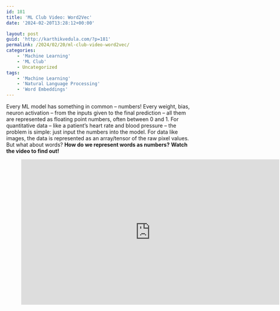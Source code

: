 ```yaml
---
id: 181
title: 'ML Club Video: Word2Vec'
date: '2024-02-20T13:28:12+00:00'

layout: post
guid: 'http://karthikvedula.com/?p=181'
permalink: /2024/02/20/ml-club-video-word2vec/
categories:
    - 'Machine Learning'
    - 'ML Club'
    - Uncategorized
tags:
    - 'Machine Learning'
    - 'Natural Language Processing'
    - 'Word Embeddings'
---
```


Every ML model has something in common – numbers! Every weight, bias, neuron activation – from the inputs given to the final prediction – all them are represented as floating point numbers, often between 0 and 1. For quantitative data – like a patient’s heart rate and blood pressure – the problem is simple: just input the numbers into the model. For data like images, the data is represented as an array/tensor of the raw pixel values. But what about words? **How do we represent words as numbers?** **Watch the video to find out!**

<figure class="wp-block-embed is-type-video is-provider-youtube wp-block-embed-youtube wp-embed-aspect-16-9 wp-has-aspect-ratio"><div class="wp-block-embed__wrapper"><iframe allow="accelerometer; autoplay; clipboard-write; encrypted-media; gyroscope; picture-in-picture; web-share" allowfullscreen="" frameborder="0" height="388" loading="lazy" referrerpolicy="strict-origin-when-cross-origin" src="https://www.youtube.com/embed/IUzQOOdQ_No?feature=oembed" title="ML Club Video: Words and Vectors" width="690"></iframe></div></figure>